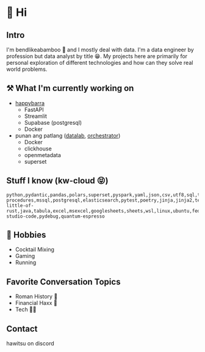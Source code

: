 # 👋 Hi

## Intro
I'm bendlikeabamboo 🎍 and I mostly deal with data. 
I'm a data engineer by profession but data analyst by title 😁.
My projects here are primarily for personal exploration of different technologies and how can they solve real world problems.

## ⚒️ What I'm currently working on
- [happybarra](https://github.com/bendlikeabamboo/happybarra)
  - FastAPI
  - Streamlit
  - Supabase (postgresql)
  - Docker
- punan ang patlang ([datalab](https://github.com/bendlikeabamboo/pap-datalab), [orchestrator](https://github.com/bendlikeabamboo/pap-orchestrator))
  - Docker
  - clickhouse
  - openmetadata
  - superset
 
## Stuff I know (kw-cloud 😝)
```
python,pydantic,pandas,polars,superset,pyspark,yaml,json,csv,utf8,sql,tsql,trino,clickhouse,fastapi,streamit,supabase,docker,kubernetes,stored-procedures,mssql,postgresql,elasticsearch,pytest,poetry,jinja,jinja2,templating,rust,a-little-of-rust,java,tabula,excel,msexcel,googlesheets,sheets,wsl,linux,ubuntu,fedora,vscode,visual-studio-code,pydebug,quantum-espresso
```

## 🏓 Hobbies
- Cocktail Mixing
- Gaming
- Running

## Favorite Conversation Topics
- Roman History 📖
- Financial Haxx 🤑
- Tech 🧑‍💻

## Contact
hawitsu on discord
